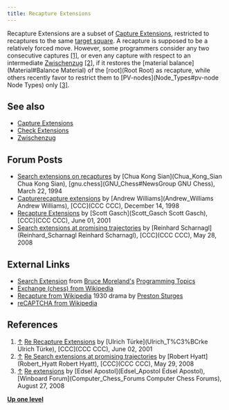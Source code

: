 ```yaml
---
title: Recapture Extensions
---
```


Recapture Extensions are a subset of [Capture Extensions](Capture_Extensions), restricted to recaptures to the same [target square](Target_Square). A recapture is supposed to be a relatively forced move. However, some programmers consider any two consecutive captures <a id="cite-note-1" href="#cite-ref-1">[1]</a>, or even any capture with respect to an intermediate [Zwischenzug](Zwischenzug) <a id="cite-note-2" href="#cite-ref-2">[2]</a>, if it restores the [material balance](Material#Balance Material) of the [root](Root Root) as recapture, while others recently favor to restrict them to [PV-nodes](Node_Types#pv-node Node Types) only <a id="cite-note-3" href="#cite-ref-3">[3]</a>.

## See also

* [Capture Extensions](Capture_Extensions)
* [Check Extensions](Check_Extensions)
* [Zwischenzug](Zwischenzug)

## Forum Posts

* [Search extensions on recaptures](httpgroups.google.comgroupgnu.chessbrowse_frmthreade1098742caf7570d) by [Chua Kong Sian](Chua_Kong_Sian Chua Kong Sian), [gnu.chess](GNU_Chess#NewsGroup GNU Chess), March 22, 1994
* [Capturerecapture extensions](httpswww.stmintz.comcccindex.phpid=35984) by [Andrew Williams](Andrew_Williams Andrew Williams), [CCC](CCC CCC), December 14, 1998
* [Recapture Extensions](httpswww.stmintz.comcccindex.phpid=172885) by [Scott Gasch](Scott_Gasch Scott Gasch), [CCC](CCC CCC), June 01, 2001
* [Search extensions at promising trajectories](httpwww.talkchess.comforumviewtopic.phpt=21403) by [Reinhard Scharnagl](Reinhard_Scharnagl Reinhard Scharnagl), [CCC](CCC CCC), May 28, 2008

## External Links

* [Search Extension](httpweb.archive.orgweb20070607151732www.brucemo.comcompchessprogrammingextensions.htm) from [Bruce Moreland's](Bruce_Moreland) [Programming Topics](httpweb.archive.orgweb20070607231311www.brucemo.comcompchessprogrammingindex.htm)
* [Exchange (chess) from Wikipedia](httpsen.wikipedia.orgwikiExchange_%28chess%29)
* [Recapture from Wikipedia](httpsen.wikipedia.orgwikiRecapture) 1930 drama by [Preston Sturges](httpsen.wikipedia.orgwikiPreston_Sturges)
* [reCAPTCHA from Wikipedia](httpsen.wikipedia.orgwikiReCAPTCHA)

## References

1.  <a id="cite-ref-1" href="#cite-note-1">↑</a> [Re Recapture Extensions](httpswww.stmintz.comcccindex.phpid=172988) by [Ulrich Türke](Ulrich_T%C3%BCrke Ulrich Türke), [CCC](CCC CCC), June 02, 2001
2.  <a id="cite-ref-2" href="#cite-note-2">↑</a> [Re Search extensions at promising trajectories](httpwww.talkchess.comforumviewtopic.phptopic_view=threads&p=192791&t=21403) by [Robert Hyatt](Robert_Hyatt Robert Hyatt), [CCC](CCC CCC), May 29, 2008
3.  <a id="cite-ref-3" href="#cite-note-3">↑</a> [Re extensions](httpwww.open-aurec.comwbforumviewtopic.phpf=4&t=49446&p=186656#p186656) by [Edsel Apostol](Edsel_Apostol Edsel Apostol), [Winboard Forum](Computer_Chess_Forums Computer Chess Forums), August 27, 2008

**[Up one level](Extensions "Extensions")**